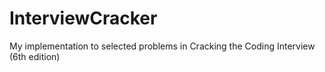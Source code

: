 # InterviewCracker
My implementation to selected problems in Cracking the Coding Interview (6th edition)
